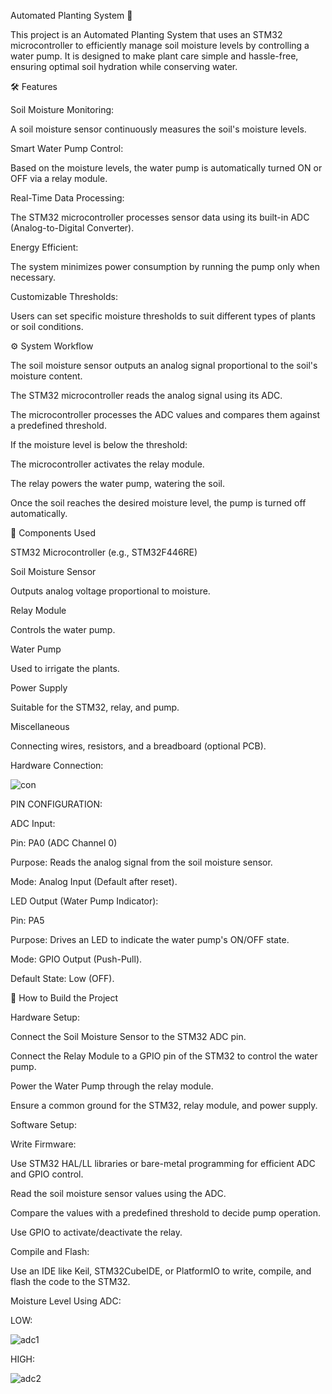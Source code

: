 Automated Planting System 🌱

This project is an Automated Planting System that uses an STM32 microcontroller to efficiently manage soil moisture levels by controlling a water pump. It is designed to make plant care simple and hassle-free, ensuring optimal soil hydration while conserving water.


🛠 Features

Soil Moisture Monitoring:

A soil moisture sensor continuously measures the soil's moisture levels.

Smart Water Pump Control:

Based on the moisture levels, the water pump is automatically turned ON or OFF via a relay module.

Real-Time Data Processing:

The STM32 microcontroller processes sensor data using its built-in ADC (Analog-to-Digital Converter).

Energy Efficient:

The system minimizes power consumption by running the pump only when necessary.

Customizable Thresholds:

Users can set specific moisture thresholds to suit different types of plants or soil conditions.


⚙️ System Workflow

The soil moisture sensor outputs an analog signal proportional to the soil's moisture content.

The STM32 microcontroller reads the analog signal using its ADC.

The microcontroller processes the ADC values and compares them against a predefined threshold.

If the moisture level is below the threshold:

The microcontroller activates the relay module.

The relay powers the water pump, watering the soil.

Once the soil reaches the desired moisture level, the pump is turned off automatically.


🛒 Components Used

STM32 Microcontroller
(e.g., STM32F446RE)

Soil Moisture Sensor

Outputs analog voltage proportional to moisture.

Relay Module

Controls the water pump.

Water Pump

Used to irrigate the plants.

Power Supply

Suitable for the STM32, relay, and pump.

Miscellaneous

Connecting wires, resistors, and a breadboard (optional PCB).


Hardware Connection:

![con](https://github.com/user-attachments/assets/52c02b7b-4c1d-4ce8-bbb7-8cfca03ee723)


PIN CONFIGURATION:

ADC Input:

Pin: PA0 (ADC Channel 0)

Purpose: Reads the analog signal from the soil moisture sensor.

Mode: Analog Input (Default after reset).


LED Output (Water Pump Indicator):

Pin: PA5

Purpose: Drives an LED to indicate the water pump's ON/OFF state.

Mode: GPIO Output (Push-Pull).

Default State: Low (OFF).


🔧 How to Build the Project


Hardware Setup:

Connect the Soil Moisture Sensor to the STM32 ADC pin.

Connect the Relay Module to a GPIO pin of the STM32 to control the water pump.

Power the Water Pump through the relay module.

Ensure a common ground for the STM32, relay module, and power supply.


Software Setup:


Write Firmware:

Use STM32 HAL/LL libraries or bare-metal programming for efficient ADC and GPIO control.

Read the soil moisture sensor values using the ADC.

Compare the values with a predefined threshold to decide pump operation.

Use GPIO to activate/deactivate the relay.

Compile and Flash:

Use an IDE like Keil, STM32CubeIDE, or PlatformIO to write, compile, and flash the code to the STM32.

Moisture Level Using ADC:

LOW:

![adc1](https://github.com/user-attachments/assets/3dd85ca5-d33f-4989-aed1-2662836379da)

HIGH:

![adc2](https://github.com/user-attachments/assets/f2ba2261-8925-4161-9367-b6f1af0cafe7)



